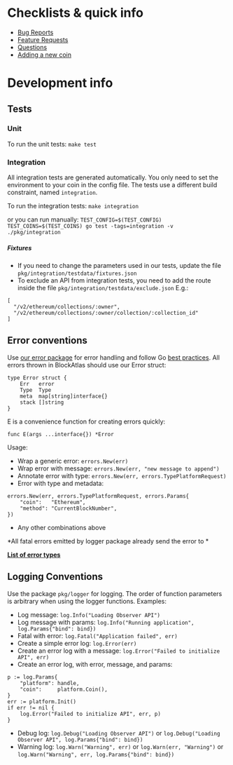 # Checklists & quick info

 - [Bug Reports](https://github.com/vignesh-innblockchain/blockatlas/blob/master/.github/ISSUE_TEMPLATE/bug_report.md)
 - [Feature Requests](https://github.com/vignesh-innblockchain/blockatlas/blob/master/.github/ISSUE_TEMPLATE/feature_request.md)
 - [Questions](https://github.com/vignesh-innblockchain/blockatlas/blob/master/.github/ISSUE_TEMPLATE/question.md**)
 - [Adding a new coin](https://github.com/vignesh-innblockchain/blockatlas/blob/master/.github/PULL_REQUEST_TEMPLATE/new_blockchain.md)

# Development info

## Tests

### Unit
To run the unit tests: `make test`

### Integration
All integration tests are generated automatically. You only need to set the environment to your coin in the config file.
The tests use a different build constraint, named `integration`.

To run the integration tests: `make integration` 

or you can run manually: `TEST_CONFIG=$(TEST_CONFIG) TEST_COINS=$(TEST_COINS) go test -tags=integration -v ./pkg/integration`

##### Fixtures

 - If you need to change the parameters used in our tests, update the file `pkg/integration/testdata/fixtures.json`
 - To exclude an API from integration tests, you need to add the route inside the file `pkg/integration/testdata/exclude.json`
   E.g.:
```
[
  "/v2/ethereum/collections/:owner",
  "/v2/ethereum/collections/:owner/collection/:collection_id"
]
```

## Error conventions

Use [our error package](https://godoc.org/github.com/vignesh-innblockchain/blockatlas/pkg/errors) for error handling
and follow Go [best practices](https://blog.golang.org/error-handling-and-go).
All errors thrown in BlockAtlas should use our Error struct:

```
type Error struct {
	Err   error
	Type  Type
	meta  map[string]interface{}
	stack []string
}
```

E is a convenience function for creating errors quickly:

`func E(args ...interface{}) *Error`

Usage: 
 - Wrap a generic error: `errors.New(err)`
 - Wrap error with message: `errors.New(err, "new message to append")`
 - Annotate error with type: `errors.New(err, errors.TypePlatformRequest)`
 - Error with type and metadata:
```
errors.New(err, errors.TypePlatformRequest, errors.Params{
    "coin":   "Ethereum",
    "method": "CurrentBlockNumber",
})
```
 - Any other combinations above


*All fatal errors emitted by logger package already send the error to *

__[List of error types](https://godoc.org/github.com/vignesh-innblockchain/blockatlas/pkg/errors#Type)__

## Logging Conventions

Use the package `pkg/logger` for logging.
The order of function parameters is arbitrary when using the logger functions.
Examples:

 - Log message: `log.Info("Loading Observer API")`
 - Log message with params: `log.Info("Running application", log.Params{"bind": bind})`
 - Fatal with error: `log.Fatal("Application failed", err)`
 - Create a simple error log: `log.Error(err)`
 - Create an error log with a message: `log.Error("Failed to initialize API", err)`
 - Create an error log, with error, message, and params:
```
p := log.Params{
	"platform": handle,
	"coin":     platform.Coin(),
}
err := platform.Init()
if err != nil {
	log.Error("Failed to initialize API", err, p)
}
```
 - Debug log:
   `log.Debug("Loading Observer API")`
   or 
   `log.Debug("Loading Observer API", log.Params{"bind": bind})`
 - Warning log:
   `log.Warn("Warning", err)`
   or 
   `log.Warn(err, "Warning")`
   or 
   `log.Warn("Warning", err, log.Params{"bind": bind})`
